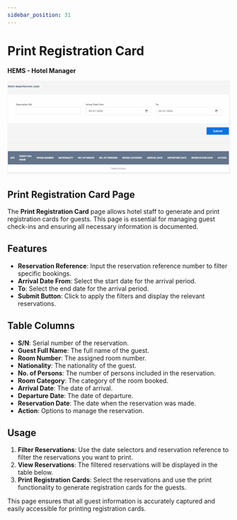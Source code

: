 ```yaml
---
sidebar_position: 31
---
```


# Print Registration Card

**HEMS - Hotel Manager**

![HEMS Registration](../../static/img/printregistrationcard.png "HEMS Registration")

## Print Registration Card Page

The **Print Registration Card** page allows hotel staff to generate and print registration cards for guests. This page is essential for managing guest check-ins and ensuring all necessary information is documented.

## Features

- **Reservation Reference**: Input the reservation reference number to filter specific bookings.
- **Arrival Date From**: Select the start date for the arrival period.
- **To**: Select the end date for the arrival period.
- **Submit Button**: Click to apply the filters and display the relevant reservations.

## Table Columns

- **S/N**: Serial number of the reservation.
- **Guest Full Name**: The full name of the guest.
- **Room Number**: The assigned room number.
- **Nationality**: The nationality of the guest.
- **No. of Persons**: The number of persons included in the reservation.
- **Room Category**: The category of the room booked.
- **Arrival Date**: The date of arrival.
- **Departure Date**: The date of departure.
- **Reservation Date**: The date when the reservation was made.
- **Action**: Options to manage the reservation.

## Usage

1. **Filter Reservations**: Use the date selectors and reservation reference to filter the reservations you want to print.
2. **View Reservations**: The filtered reservations will be displayed in the table below.
3. **Print Registration Cards**: Select the reservations and use the print functionality to generate registration cards for the guests.

This page ensures that all guest information is accurately captured and easily accessible for printing registration cards.
